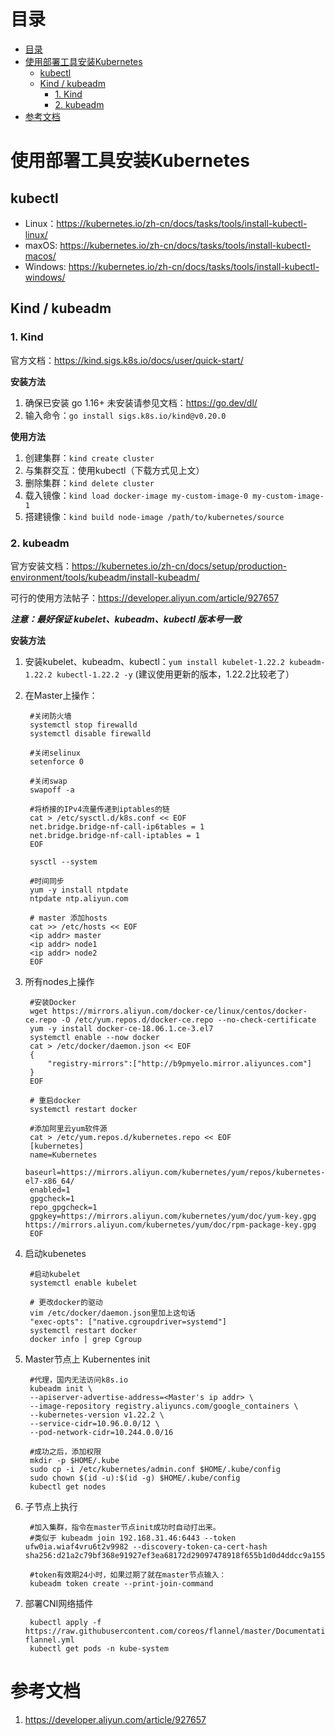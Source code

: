 # 目录
- [目录](#目录)
- [使用部署工具安装Kubernetes](#使用部署工具安装kubernetes)
  - [kubectl](#kubectl)
  - [Kind / kubeadm](#kind--kubeadm)
    - [1. Kind](#1-kind)
    - [2. kubeadm](#2-kubeadm)
- [参考文档](#参考文档)


# 使用部署工具安装Kubernetes

## kubectl

- Linux：https://kubernetes.io/zh-cn/docs/tasks/tools/install-kubectl-linux/
- maxOS: https://kubernetes.io/zh-cn/docs/tasks/tools/install-kubectl-macos/
- Windows: https://kubernetes.io/zh-cn/docs/tasks/tools/install-kubectl-windows/

## Kind / kubeadm

### 1. Kind

官方文档：https://kind.sigs.k8s.io/docs/user/quick-start/

**安装方法**
1. 确保已安装 go 1.16+ 未安装请参见文档：https://go.dev/dl/
2. 输入命令：``` go install sigs.k8s.io/kind@v0.20.0 ``` 

**使用方法**
1. 创建集群：``` kind create cluster ```
2. 与集群交互：使用kubectl（下载方式见上文）
3. 删除集群：``` kind delete cluster ```
4. 载入镜像：``` kind load docker-image my-custom-image-0 my-custom-image-1 ```
5. 搭建镜像：``` kind build node-image /path/to/kubernetes/source ```

### 2. kubeadm

官方安装文档：https://kubernetes.io/zh-cn/docs/setup/production-environment/tools/kubeadm/install-kubeadm/

可行的使用方法帖子：https://developer.aliyun.com/article/927657

***注意：最好保证 kubelet、kubeadm、kubectl 版本号一致***

**安装方法**
1. 安装kubelet、kubeadm、kubectl：``` yum install kubelet-1.22.2 kubeadm-1.22.2 kubectl-1.22.2 -y ``` (建议使用更新的版本，1.22.2比较老了）
2. 在Master上操作：
   ```
    #关闭防火墙
    systemctl stop firewalld
    systemctl disable firewalld

    #关闭selinux
    setenforce 0

    #关闭swap
    swapoff -a

    #将桥接的IPv4流量传递到iptables的链
    cat > /etc/sysctl.d/k8s.conf << EOF
    net.bridge.bridge-nf-call-ip6tables = 1
    net.bridge.bridge-nf-call-iptables = 1
    EOF

    sysctl --system

    #时间同步
    yum -y install ntpdate
    ntpdate ntp.aliyun.com
   
    # master 添加hosts
    cat >> /etc/hosts << EOF
    <ip addr> master
    <ip addr> node1
    <ip addr> node2
    EOF
   ```
3. 所有nodes上操作
   ```
    #安装Docker
    wget https://mirrors.aliyun.com/docker-ce/linux/centos/docker-ce.repo -O /etc/yum.repos.d/docker-ce.repo --no-check-certificate
    yum -y install docker-ce-18.06.1.ce-3.el7
    systemctl enable --now docker
    cat > /etc/docker/daemon.json << EOF
    {
        "registry-mirrors":["http://b9pmyelo.mirror.aliyunces.com"]
    }
    EOF
   
    # 重启docker 
    systemctl restart docker

    #添加阿里云yum软件源
    cat > /etc/yum.repos.d/kubernetes.repo << EOF
    [kubernetes]
    name=Kubernetes
    baseurl=https://mirrors.aliyun.com/kubernetes/yum/repos/kubernetes-el7-x86_64/
    enabled=1
    gpgcheck=1
    repo_gpgcheck=1
    gpgkey=https://mirrors.aliyun.com/kubernetes/yum/doc/yum-key.gpg https://mirrors.aliyun.com/kubernetes/yum/doc/rpm-package-key.gpg
    EOF
   ```
4. 启动kubenetes
   ```
    #启动kubelet
    systemctl enable kubelet

    # 更改docker的驱动
    vim /etc/docker/daemon.json里加上这句话
    "exec-opts": ["native.cgroupdriver=systemd"]
    systemctl restart docker
    docker info | grep Cgroup
   ```

5. Master节点上 Kubernentes init
   ```
    #代理，国内无法访问k8s.io
    kubeadm init \
    --apiserver-advertise-address=<Master's ip addr> \
    --image-repository registry.aliyuncs.com/google_containers \
    --kubernetes-version v1.22.2 \
    --service-cidr=10.96.0.0/12 \
    --pod-network-cidr=10.244.0.0/16

    #成功之后，添加权限
    mkdir -p $HOME/.kube
    sudo cp -i /etc/kubernetes/admin.conf $HOME/.kube/config
    sudo chown $(id -u):$(id -g) $HOME/.kube/config
    kubectl get nodes

6. 子节点上执行
   ```
    #加入集群，指令在master节点init成功时自动打出来。
    #类似于 kubeadm join 192.168.31.46:6443 --token ufw0ia.wiaf4vru6t2v9982 --discovery-token-ca-cert-hash sha256:d21a2c79bf368e91927ef3ea68172d29097478918f655b1d0d4ddcc9a155037e

    #token有效期24小时，如果过期了就在master节点输入：
    kubeadm token create --print-join-command
   ```

7. 部署CNI网络插件
   ```
    kubectl apply -f  https://raw.githubusercontent.com/coreos/flannel/master/Documentation/kube-flannel.yml
    kubectl get pods -n kube-system
   ```
    
   
# 参考文档
1. https://developer.aliyun.com/article/927657